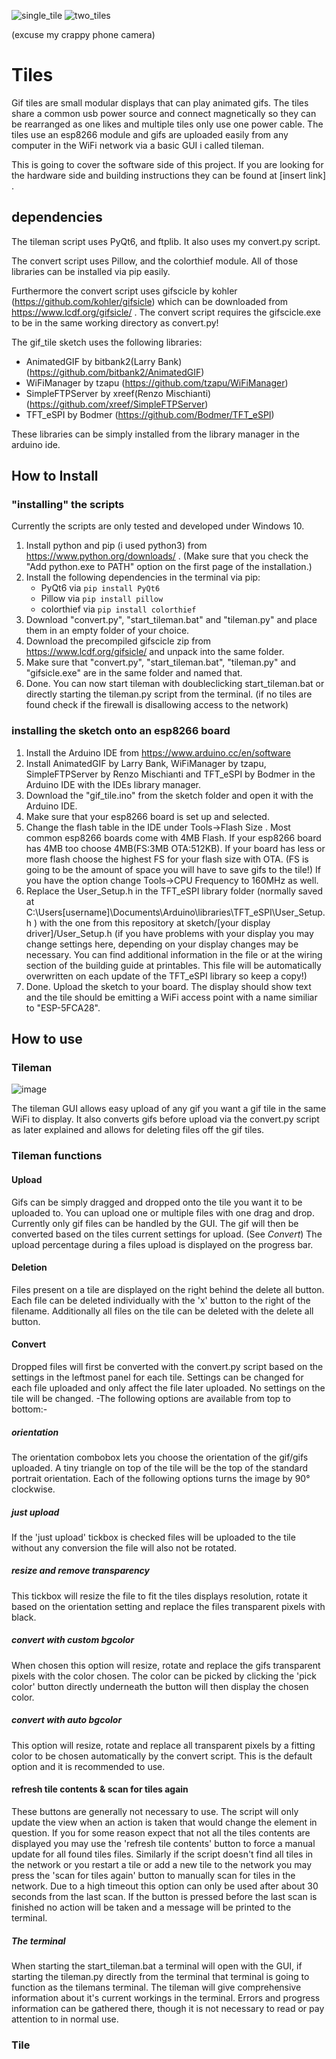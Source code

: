 ![single_tile](https://github.com/DurableSteer/tiles/assets/140595465/330805dd-f951-40a7-80c1-63ac52a086ab) ![two_tiles](https://github.com/DurableSteer/tiles/assets/140595465/c17181ee-2853-4c1f-89c7-32e10b81e5ae)

(excuse my crappy phone camera)

# Tiles
Gif tiles are small modular displays that can play animated gifs. The tiles share a common usb power source and connect magnetically so they can be rearranged as one likes and multiple tiles only use one power cable. The tiles use an esp8266 module and gifs are uploaded easily from any computer in the WiFi network via a basic GUI i called tileman.

This is going to cover the software side of this project. If you are looking for the hardware side and building instructions they can be found at [insert link] .

## dependencies
The tileman script uses PyQt6, and ftplib. 
It also uses my convert.py script.

The convert script uses Pillow, and the colorthief module.
All of those libraries can be installed via pip easily.

Furthermore the convert script uses gifscicle by kohler (https://github.com/kohler/gifsicle) which can be downloaded from https://www.lcdf.org/gifsicle/ . 
The convert script requires the gifscicle.exe to be in the same working directory as convert.py!

The gif_tile sketch uses the following libraries:
- AnimatedGIF by bitbank2(Larry Bank) (https://github.com/bitbank2/AnimatedGIF)
- WiFiManager by tzapu (https://github.com/tzapu/WiFiManager)
- SimpleFTPServer by xreef(Renzo Mischianti) (https://github.com/xreef/SimpleFTPServer)
- TFT_eSPI by Bodmer (https://github.com/Bodmer/TFT_eSPI)
  
These libraries can be simply installed from the library manager in the arduino ide.

## How to Install
### "installing" the scripts
Currently the scripts are only tested and developed under Windows 10.
1. Install python and pip (i used python3) from https://www.python.org/downloads/ .
   (Make sure that you check the "Add python.exe to PATH" option on the first page of the installation.)
3. Install the following dependencies in the terminal via pip:
   - PyQt6 via `pip install PyQt6`
   - Pillow via `pip install pillow`
   - colorthief via `pip install colorthief`
5. Download "convert.py", "start_tileman.bat" and "tileman.py" and place them in an empty folder of your choice.
6. Download the precompiled gifscicle zip from https://www.lcdf.org/gifsicle/ and unpack into the same folder.
7. Make sure that "convert.py", "start_tileman.bat", "tileman.py" and "gifsicle.exe" are in the same folder and named that.
8. Done. You can now start tileman with doubleclicking start_tileman.bat or directly starting the tileman.py script from the terminal.
   (if no tiles are found check if the firewall is disallowing access to the network)

### installing the sketch onto an esp8266 board
1. Install the Arduino IDE from https://www.arduino.cc/en/software
2. Install AnimatedGIF by Larry Bank, WiFiManager by tzapu, SimpleFTPServer by Renzo Mischianti and TFT_eSPI by Bodmer in the Arduino IDE with the IDEs library manager.
3. Download the "gif_tile.ino" from the sketch folder and open it with the Arduino IDE.
4. Make sure that your esp8266 board is set up and selected.
5. Change the flash table in the IDE under Tools->Flash Size . Most common esp8266 boards come with 4MB Flash. If your esp8266 board has 4MB too choose 4MB(FS:3MB OTA:512KB). If your board has less or more flash choose the highest FS for your flash size with OTA. (FS is going to be the amount of space you will have to save gifs to the tile!) If you have the option change Tools->CPU Frequency to 160MHz as well.
6. Replace the User_Setup.h in the TFT_eSPI library folder (normally saved at C:\Users\[username]\Documents\Arduino\libraries\TFT_eSPI\User_Setup.h ) with the one from this repository at  sketch/[your display driver]/User_Setup.h (if you have problems with your display you may change settings here, depending on your display changes may be necessary. You can find additional information in the file or at the wiring section of the building guide at printables. This file will be automatically overwritten on each update of the TFT_eSPI library so keep a copy!)
7. Done. Upload the sketch to your board. The display should show text and the tile should be emitting a WiFi access point with a name similiar to "ESP-5FCA28".

## How to use
### Tileman 
![image](https://github.com/DurableSteer/Tiles/assets/140595465/cb5b67de-3096-4a8d-876f-23caceef3844)

The tileman GUI allows easy upload of any gif you want a gif tile in the same WiFi to display. It also converts gifs before upload via the convert.py script as later explained and allows for deleting files off the gif tiles. 
### Tileman functions
#### Upload
Gifs can be simply dragged and dropped onto the tile you want it to be uploaded to. You can upload one or multiple files with one drag and drop. Currently only gif files can be handled by the GUI. The gif will then be converted based on the tiles current settings for upload. (See _Convert_) The upload percentage during a files upload is displayed on the progress bar.
#### Deletion
Files present on a tile are displayed on the right behind the delete all button. Each file can be deleted individually with the 'x' button to the right of the filename. Additionally all files on the tile can be deleted with the delete all button.
#### Convert
Dropped files will first be converted with the convert.py script based on the settings in the leftmost panel for each tile. Settings can be changed for each file uploaded and only affect the file later uploaded. No settings on the tile will be changed. 
-The following options are available from top to bottom:-
##### orientation
The orientation combobox lets you choose the orientation of the gif/gifs uploaded. A tiny triangle on top of the tile will be the top of the standard portrait orientation. Each of the following options turns the image by 90° clockwise.
##### just upload
If the 'just upload' tickbox is checked files will be uploaded to the tile without any conversion the file will also not be rotated.
##### resize and remove transparency
This tickbox will resize the file to fit the tiles displays resolution, rotate it based on the orientation setting and replace the files transparent pixels with black.
##### convert with custom bgcolor
When chosen this option will resize, rotate and replace the gifs transparent pixels with the color chosen. The color can be picked by clicking the 'pick color' button directly underneath the button will then display the chosen color.
##### convert with auto bgcolor
This option will resize, rotate and replace all transparent pixels by a fitting color to be chosen automatically by the convert script. This is the default option and it is recommended to use.
#### refresh tile contents & scan for tiles again
These buttons are generally not necessary to use. The script will only update the view when an action is taken that would change the element in question. If you for some reason expect that not all the tiles contents are displayed you may use the 'refresh tile contents' button to force a manual update for all found tiles files. 
Similarly if the script doesn't find all tiles in the network or you restart a tile or add a new tile to the network you may press the 'scan for tiles again' button to manually scan for tiles in the network. Due to a high timeout this option can only be used after about 30 seconds from the last scan. If the button is pressed before the last scan is finished no action will be taken and a message will be printed to the terminal.
##### The terminal
When starting the start_tileman.bat a terminal will open with the GUI, if starting the tileman.py directly from the terminal that terminal is going to function as the tilemans terminal.
The tileman will give comprehensive information about it's current workings in the terminal. Errors and progress information can be gathered there, though it is not necessary to read or pay attention to in normal use.

### Tile

